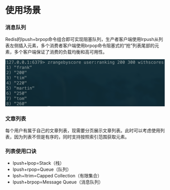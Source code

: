 # 使用场景

### 消息队列

Redis的lpush+brpop命令组合即可实现阻塞队列，生产者客户端使用lrpush从列表左侧插入元素，多个消费者客户端使用brpop命令阻塞式的“抢”列表尾部的元素，多个客户端保证了消费的负载均衡和高可用性。

![](../../.gitbook/assets/image%20%2816%29.png)

### 文章列表

每个用户有属于自己的文章列表，现需要分页展示文章列表。此时可以考虑使用列表，因为列表不但是有序的，同时支持按照索引范围获取元素。

### 列表使用口诀

* lpush+lpop=Stack（栈） 
* lpush+rpop=Queue（队列） 
* lpsh+ltrim=Capped Collection（有限集合） 
* lpush+brpop=Message Queue（消息队列）


